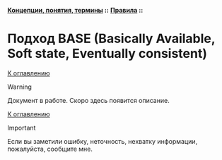 **[Концепции, понятия, термины](../../README.md#concepts) ::**
**[Правила](../../README.md#concepts-rules) ::**
# Подход BASE (Basically Available, Soft state, Eventually consistent)

<!--
https://agaltsovav.ru/docs/architecture/base/
https://aws.amazon.com/ru/compare/the-difference-between-acid-and-base-database/#:~:text=BASE%20%D0%BE%D0%B7%D0%BD%D0%B0%D1%87%D0%B0%D0%B5%D1%82%20%D0%B1%D0%B0%D0%B7%D0%BE%D0%B2%D1%83%D1%8E%20%D0%B4%D0%BE%D1%81%D1%82%D1%83%D0%BF%D0%BD%D0%BE%D1%81%D1%82%D1%8C%20(Basically,%D1%81%D1%87%D0%B5%D1%82%D0%B5%C2%BB%20(Eventually%20consistent).
https://habr.com/ru/articles/535616/
-->

[К оглавлению](../../README.md#concepts-rules)

> [!WARNING]
> Документ в работе. Скоро здесь появится описание.

[К оглавлению](../../README.md#concepts-rules)

> [!IMPORTANT]
> Если вы заметили ошибку, неточность, нехватку информации, пожалуйста, сообщите мне.
